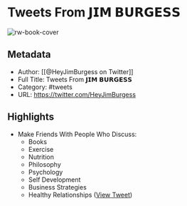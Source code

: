 # Tweets From 𝗝𝗜𝗠 𝗕𝗨𝗥𝗚𝗘𝗦𝗦

![rw-book-cover](https://pbs.twimg.com/profile_images/1559739254632218626/I6TZ9-FQ.jpg)

## Metadata
- Author: [[@HeyJimBurgess on Twitter]]
- Full Title: Tweets From 𝗝𝗜𝗠 𝗕𝗨𝗥𝗚𝗘𝗦𝗦
- Category: #tweets
- URL: https://twitter.com/HeyJimBurgess

## Highlights
- Make Friends With People Who Discuss:
  - Books
  - Exercise
  - Nutrition
  - Philosophy
  - Psychology
  - Self Development
  - Business Strategies
  - Healthy Relationships ([View Tweet](https://twitter.com/HeyJimBurgess/status/1499719825807003651))
